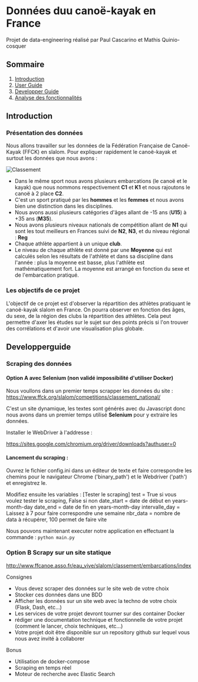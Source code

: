 # Données duu canoë-kayak en France
Projet de data-engineering réalisé par Paul Cascarino et Mathis Quinio-cosquer

## Sommaire
1. [Introduction](#introduction)
2. [User Guide](#userguide)
3. [Developper Guide](#developperguide)
4. [Analyse des fonctionnalités](#AAAAA)


## Introduction

### Présentation des données
Nous allons travailler sur les données de la Fédération Française de Canoë-Kayak (FFCK) en slalom. Pour expliquer rapidement le canoë-kayak et surtout les données que nous avons : 

![Classement](https://git.esiee.fr/cascarip/pythonviz/-/raw/main/image/classement.JPG)

 * Dans le même sport nous avons plusieurs embarcations (le canoë et le kayak) que nous nommons respectivement __C1__ et __K1__ et nous rajoutons le canoë à 2 place __C2__.
 * C'est un sport pratiqué par les __hommes__ et les __femmes__ et nous avons bien une distinction dans les disciplines.
 * Nous avons aussi plusieurs catégories d'âges allant de -15 ans (__U15__) à +35 ans (__M35__).
 * Nous avons plusieurs niveaux nationals de compétition allant de __N1__ qui sont les tout meilleurs en Frances suivi de __N2__, __N3__, et du niveau régional : __Reg__
 * Chaque athlète appartient à un unique __club__.
 * Le niveau de chaque athlète est donné par une __Moyenne__ qui est calculés selon les résultats de l'athlète et dans sa discipline dans l'année : plus la moyenne est basse, plus l'athlète est mathématiquement fort. La moyenne est arrangé en fonction du sexe et de l'embarcation pratiqué.

 ### Les objectifs de ce projet

 L'objectif de ce projet est d'observer la répartition des athlètes pratiquant le canoë-kayak slalom en France. On pourra observer en fonction des âges, du sexe, de la région des clubs la répartition des athlètes. Cela peut permettre d'axer les études sur le sujet sur des points précis si l'on trouver des corrélations et d'avoir une visualisation plus globale.
 
## Developperguide

### Scraping des données

#### Option A avec Selenium (non validé impossibilité d'utiliser Docker)
Nous voullons dans un premier temps scrapper les données du site : https://www.ffck.org/slalom/competitions/classement_national/

C'est un site dynamique, les textes sont générés avec du Javascript donc nous avons dans un premier temps utilisé __Selenium__ pour y extraire les données.

 Installer le WebDriver à l'addresse : 

https://sites.google.com/chromium.org/driver/downloads?authuser=0

#### Lancement du scraping : 

Ouvrez le fichier config.ini dans un éditeur de texte et faire correspondre les chemins pour le navigateur Chrome ('binary_path') et le Webdriver ('path') et enregistrez le.

Modifiez ensuite les variables : 
[Tester le scraping]
test = True si vous voulez tester le scraping, False si non
date_start = date de début en years-month-day
date_end = date de fin en years-month-day
intervalle_day = Laissez à 7 pour faire correspondre une semaine
nbr_data = nombre de data à récupérer, 100 permet de faire vite

Nous pouvons maintenant executer notre application en effectuant la commande : 
```python main.py```

### Option B Scrapy sur un site statique

http://www.ffcanoe.asso.fr/eau_vive/slalom/classement/embarcations/index


Consignes
- Vous devez scraper des données sur le site web de votre choix
- Stocker ces données dans une BDD
- Afficher les données sur un site web avec la techno de votre choix (Flask, Dash, etc...)
- Les services de votre projet devront tourner sur des container Docker
- rédiger une documentation technique et fonctionnelle de votre projet (comment le lancer, choix techniques, etc...)
- Votre projet doit être disponible sur un repository github sur lequel vous nous avez invité à collaborer

Bonus
- Utilisation de docker-compose
- Scraping en temps réel
- Moteur de recherche avec Elastic Search